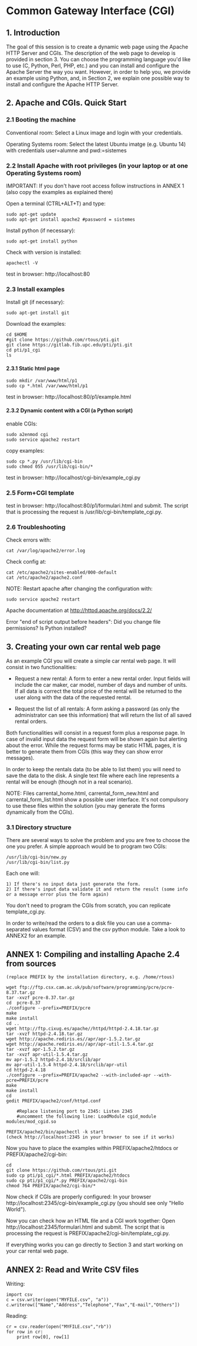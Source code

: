 # Common Gateway Interface (CGI)

## 1. Introduction

The goal of this session is to create a dynamic web page using the Apache HTTP Server and CGIs. The description of the web page to develop is provided in section 3. You can choose the programming language 
you'd like to use (C, Python, Perl, PHP, etc.) and you can install and configure the Apache Server the way you want. However, in order to help you, we provide an example using Python, and, in Section 2, we explain one possible way to install and configure the Apache HTTP Server.


## 2. Apache and CGIs. Quick Start

### 2.1 Booting the machine 

Conventional room: Select a Linux image and login with your credentials.

Operating Systems room: Select the latest Ubuntu imatge (e.g. Ubuntu 14) with credentials user=alumne and pwd:=sistemes


### 2.2 Install Apache with root privileges (in your laptop or at one Operating Systems room)

IMPORTANT: If you don't have root access follow instructions in ANNEX 1 (also copy the examples as explained there)

Open a terminal (CTRL+ALT+T) and type:

    sudo apt-get update
    sudo apt-get install apache2 #password = sistemes

Install python (if necessary):

    sudo apt-get install python

Check with version is installed:

    apachectl -V

test in browser: http://localhost:80


### 2.3 Install examples

Install git (if necessary):

    sudo apt-get install git


Download the examples:

    cd $HOME       
    #git clone https://github.com/rtous/pti.git
    git clone https://gitlab.fib.upc.edu/pti/pti.git
    cd pti/p1_cgi
    ls
  
#### 2.3.1 Static html page
    
    sudo mkdir /var/www/html/p1
    sudo cp *.html /var/www/html/p1

test in browser: http://localhost:80/p1/example.html

#### 2.3.2 Dynamic content with a CGI (a Python script)

enable CGIs:

    sudo a2enmod cgi
    sudo service apache2 restart    

copy examples:
	    
    sudo cp *.py /usr/lib/cgi-bin
    sudo chmod 055 /usr/lib/cgi-bin/*

test in browser: http://localhost/cgi-bin/example_cgi.py

### 2.5 Form+CGI template

test in browser: http://localhost:80/p1/formulari.html and submit. The script that is processing the request is /usr/lib/cgi-bin/template_cgi.py. 

### 2.6 Troubleshooting

Check errors with:

    cat /var/log/apache2/error.log

Check config at:

    cat /etc/apache2/sites-enabled/000-default
    cat /etc/apache2/apache2.conf 

NOTE: Restart apache after changing the configuration with:

    sudo service apache2 restart

Apache documentation at http://httpd.apache.org/docs/2.2/

Error "end of script output before headers": Did you change file permissions? Is Python installed? 

    
## 3. Creating your own car rental web page 

As an example CGI you will create a simple car rental web page. It will consist in two functionalities:

- Request a new rental: A form to enter a new rental order. Input fields will include the car maker, car model, number of days and number of units. If all data is correct the total price of the rental will be returned to the user along with the data of the requested rental.
 
- Request the list of all rentals: A form asking a password (as only the administrator can see this information) that will return the list of all saved rental orders. 

Both functionalities will consist in a request form plus a response page. In case of invalid input data the request form will be shown again but alerting about the error. While the request forms may be static HTML pages, it is better to generate them from CGIs (this way they can show error messages). 

In order to keep the rentals data (to be able to list them) you will need to save the data to the disk. A single text file where each line represents a rental will be enough (though not in a real scenario). 

NOTE: Files carrental_home.html, carrental_form_new.html and carrental_form_list.html show a possible user interface. It's not compulsory to use these files within the solution (you may generate the forms dynamically from the CGIs).

### 3.1 Directory structure

There are several ways to solve the problem and you are free to choose the one you prefer. A simple approach would be to program two CGIs:

    /usr/lib/cgi-bin/new.py
    /usr/lib/cgi-bin/list.py

Each one will:

	1) If there's no input data just generate the form.
	2) If there's input data validate it and return the result (some info or a message error plus the form again)

You don't need to program the CGIs from scratch, you can replicate template_cgi.py.

In order to write/read the orders to a disk file you can use a comma-separated values format (CSV) and the csv python module. Take a look to ANNEX2 for an example.

## ANNEX 1: Compiling and installing Apache 2.4 from sources

	(replace PREFIX by the installation directory, e.g. /home/rtous)

	wget ftp://ftp.csx.cam.ac.uk/pub/software/programming/pcre/pcre-8.37.tar.gz
   	tar -xvzf pcre-8.37.tar.gz
	cd  pcre-8.37
	./configure --prefix=PREFIX/pcre
  	make
	make install
	cd ..	
	wget http://ftp.cixug.es/apache//httpd/httpd-2.4.18.tar.gz
	tar -xvzf httpd-2.4.18.tar.gz
	wget http://apache.rediris.es//apr/apr-1.5.2.tar.gz
	wget http://apache.rediris.es//apr/apr-util-1.5.4.tar.gz
	tar -xvzf apr-1.5.2.tar.gz 
 	tar -xvzf apr-util-1.5.4.tar.gz
	mv apr-1.5.2 httpd-2.4.18/srclib/apr
   	mv apr-util-1.5.4 httpd-2.4.18/srclib/apr-util
	cd httpd-2.4.18	
	./configure --prefix=PREFIX/apache2 --with-included-apr --with-pcre=PREFIX/pcre
	make
	make install
	cd
	gedit PREFIX/apache2/conf/httpd.conf

		#Replace listening port to 2345: Listen 2345 
		#uncomment the following line: LoadModule cgid_module modules/mod_cgid.so
	
   	PREFIX/apache2/bin/apachectl -k start
    (check http://localhost:2345 in your browser to see if it works)

Now you have to place the examples within PREFIX/apache2/htdocs or PREFIX/apache2/cgi-bin:

    cd       
    git clone https://github.com/rtous/pti.git
    sudo cp pti/p1_cgi/*.html PREFIX/apache2/htdocs
    sudo cp pti/p1_cgi/*.py PREFIX/apache2/cgi-bin
    chmod 764 PREFIX/apache2/cgi-bin/* 

Now check if CGIs are properly configured: In your browser http://localhost:2345/cgi-bin/example_cgi.py (you should see only "Hello World").

Now you can check how an HTML file and a CGI work together: Open http://localhost:2345/formulari.html and submit. The script that is processing the request is PREFIX/apache2/cgi-bin/template_cgi.py. 

If everything works you can go directly to Section 3 and start working on your car rental web page. 
    
  
## ANNEX 2: Read and Write CSV files

Writing:

    import csv
    c = csv.writer(open("MYFILE.csv", "a"))
    c.writerow(["Name","Address","Telephone","Fax","E-mail","Others"])

Reading:

    cr = csv.reader(open("MYFILE.csv","rb"))
    for row in cr:    
        print row[0], row[1]




